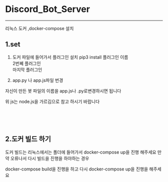 # Discord_Bot_Server
---

<a hrae="https://github.com/TeamArray/Discord_Bot_Server/1.sh">리눅스 도커 ,docker-compose 설치</a>

1.set
---
1. 도커 파일에 들어가서 플러그인 설치
pip3 install 플러그인 이름\
              2번쪠 플러그인\
              마지막 플러그인

2. app.py 나 app.js파일 번경

자신이 만든 봇 파일의 이름을 app.js나 .py로변경하시면 됩니다

위 js는 node.js을 가르김으로 참고 하시기 바랍니다

</br>
</br>
</br>


2.도커 빌드 하기 
---
도커 빌드는 리눅스에서는 폴더에 들어가서 
docker-compose up을 진행 해주세요 
만약 오류나서 다시 빌드을 진행을 하야하는 경우

docker-compose build을 진행을 하고 
다시 docker-compose up을 진행을 해주세요
